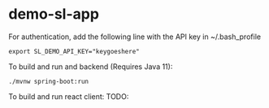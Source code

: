 # demo-sl-app

For authentication, add the following line with the API key in ~/.bash_profile
```
export SL_DEMO_API_KEY="keygoeshere"
```

To build and run and backend (Requires Java 11):
```
./mvnw spring-boot:run
```

To build and run react client:
TODO:
